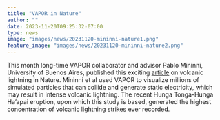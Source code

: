 ```yaml
---
title: "VAPOR in Nature"
author: ""
date: 2023-11-20T09:25:32-07:00
type: news
image: "images/news/20231120-mininni-nature1.png"
feature_image: "images/news/20231120-mininni-nature2.png"
---
```


This month long-time VAPOR collaborator and advisor Pablo Mininni,
University of Buenos Aires, published this exciting [article](https://earthenvironmentcommunity.nature.com/posts/a-fiery-dance-of-fire-and-thunder-multiphase-turbulent-flow-explains-lightning-rings-in-volcanic-plumes-97a7d36c-b8c0-4455-9d85-4a8453e3e102) on
volcanic lightning in Nature. Mininni et al used VAPOR to visualize
millions of simulated particles that can collide and generate static
electricity, which may result in intense volcanic lightning. The
recent Hunga Tonga-Hunga Ha’apai eruption, upon which this study
is based, generated the highest concentration of volcanic lightning
strikes ever recorded.
